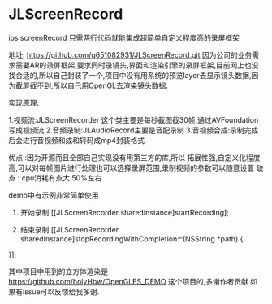 # JLScreenRecord
ios screenRecord
只需两行代码就能集成超简单自定义程度高的录屏框架

地址: https://github.com/q651082931/JLScreenRecord.git
因为公司的业务需求需要AR的录屏框架,要求同时录镜头,界面和渲染引擎的录屏框架,目前网上也没找合适的,所以自己封装了一个,项目中没有用系统的预览layer去显示镜头数据,因为截屏截不到,所以自己用OpenGL去渲染镜头数据.

实现原理:

1.视频流:JLScreenRecorder 这个类主要是每秒截图截30帧,通过AVFoundation写成视频流
2.音频录制:JLAudioRecord主要是音配录制
3.音视频合成:录制完成后会进行音视频和成和转码成mp4封装格式

优点 :因为开源而且全部自己实现没有用第三方的库,所以 拓展性强,自定义化程度高,可以对每帧图片进行处理也可以选择录屏范围,录制视频的参数可以随意设置
缺点 : cpu消耗有点大 50%左右

demo中有示例非常简单使用
1. 开始录制 [[JLScreenRecorder sharedInstance]startRecording];

2. 结束录制  [[JLScreenRecorder sharedInstance]stopRecordingWithCompletion:^(NSString *path) {



}];

其中项目中用到的立方体渲染是 https://github.com/holyHbw/OpenGLES_DEMO
这个项目的,多谢作者贡献
如果有issue可以反馈给我多谢.
